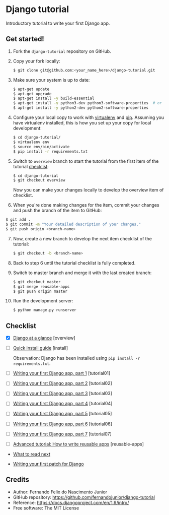 # Django tutorial

Introductory tutorial to write your first Django app.

## Get started!

1. Fork the `django-tutorial` repository on GitHub.

2. Copy your fork locally:

    ```sh
    $ git clone git@github.com:<your_name_here>/django-tutorial.git
    ```

3. Make sure your system is up to date:

    ```sh
    $ apt-get update
    $ apt-get upgrade
    $ apt-get install -y build-essential
    $ apt-get install -y python3-dev python3-software-properties  # or
    $ apt-get install -y python2-dev python2-software-properties
    ```

4. Configure your local copy to work with
[virtualenv](https://virtualenv.pypa.io/) and [pip](https://pip.pypa.io).
Assuming you have virtualenv installed, this is how you set up your copy for
local development:

    ```sh
    $ cd django-tutorial/
    $ virtualenv env
    $ source env/bin/activate
    $ pip install -r requirements.txt
    ```

5. Switch to `overview` branch to start the tutorial from the first item of
the tutorial [checklist](#checklist):

    ```sh
    $ cd django-tutorial
    $ git checkout overview
    ```

   Now you can make your changes locally to develop the overview item of
   checklist.

6. When you're done making changes for the item, commit your changes and push
the branch of the item to GitHub:

 ```sh
 $ git add .
 $ git commit -m "Your detailed description of your changes."
 $ git push origin <branch-name>
 ```

7. Now, create a new branch to develop the next item checklist of the tutorial:

    ```sh
    $ git checkout -b <branch-name>
    ```

8. Back to step 6 until the tutorial checklist is fully completed.

9. Switch to master branch and merge it with the last created branch:

    ```sh
    $ git checkout master
    $ git merge reusable-apps
    $ git push origin master
    ```

10. Run the development server:

    ```sh
    $ python manage.py runserver
    ```

## Checklist

* [x] [Django at a glance](https://docs.djangoproject.com/en/1.9/intro/overview/) [overview]

* [ ] [Quick install guide](https://docs.djangoproject.com/en/1.9/intro/install/) [install]

    Observation: Django has been installed using `pip install -r requirements.txt`.

* [ ] [Writing your first Django app, part 1](https://docs.djangoproject.com/en/1.9/intro/tutorial01/) [tutorial01]

* [ ] [Writing your first Django app, part 2](https://docs.djangoproject.com/en/1.9/intro/tutorial02/) [tutorial02]

* [ ] [Writing your first Django app, part 3](https://docs.djangoproject.com/en/1.9/intro/tutorial03/) [tutorial03]

* [ ] [Writing your first Django app, part 4](https://docs.djangoproject.com/en/1.9/intro/tutorial04/) [tutorial04]

* [ ] [Writing your first Django app, part 5](https://docs.djangoproject.com/en/1.9/intro/tutorial05/) [tutorial05]

* [ ] [Writing your first Django app, part 6](https://docs.djangoproject.com/en/1.9/intro/tutorial06/) [tutorial06]

* [ ] [Writing your first Django app, part 7](https://docs.djangoproject.com/en/1.9/intro/tutorial07/) [tutorial07]

* [ ] [Advanced tutorial: How to write reusable apps](https://docs.djangoproject.com/en/1.9/intro/reusable-apps/) [reusable-apps]

* [What to read next](https://docs.djangoproject.com/en/1.9/intro/whatsnext/)

* [Writing your first patch for Django](https://docs.djangoproject.com/en/1.9/intro/contributing/)

## Credits

* Author: Fernando Felix do Nascimento Junior
* GitHub repository: https://github.com/fernandojunior/django-tutorial
* Reference: https://docs.djangoproject.com/en/1.9/intro/
* Free software: The MIT License
